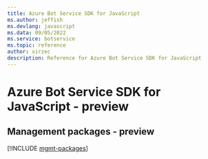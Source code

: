 ```yaml
---
title: Azure Bot Service SDK for JavaScript
ms.author: jeffish
ms.devlang: javascript
ms.data: 09/05/2022
ms.service: botservice
ms.topic: reference
author: xirzec
description: Reference for Azure Bot Service SDK for JavaScript
---
```

# Azure Bot Service SDK for JavaScript - preview

## Management packages - preview
[!INCLUDE [mgmt-packages](bot-service-mgmt-index.md)]